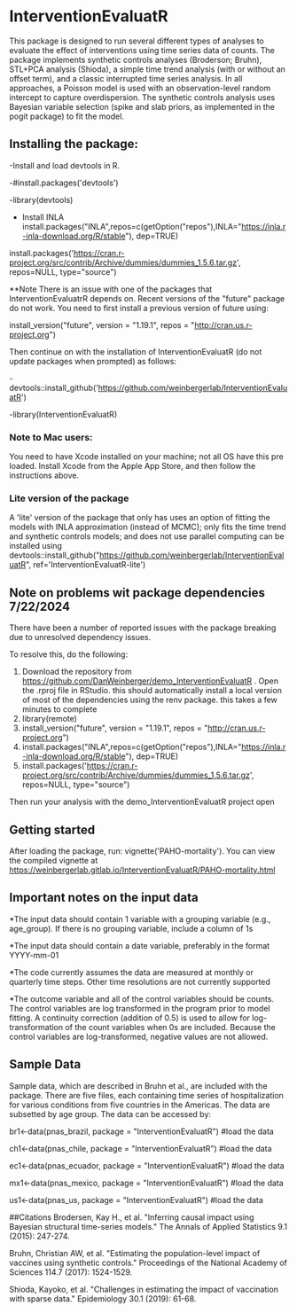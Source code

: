 # InterventionEvaluatR
This package is designed to run several different types of analyses to evaluate the effect of interventions using time series data of counts. The package implements synthetic controls analyses (Broderson; Bruhn), STL+PCA analysis (Shioda), a simple time trend analysis (with or without an offset term), and a classic interrupted time series analysis. In all approaches, a Poisson model is used with an observation-level random intercept to capture overdispersion. The synthetic controls analysis uses Bayesian variable selection (spike and slab priors, as implemented in the pogit package) to fit the model.

## Installing the package:

-Install and load devtools in R.

-#install.packages('devtools')

-library(devtools)

- Install INLA
install.packages("INLA",repos=c(getOption("repos"),INLA="https://inla.r-inla-download.org/R/stable"), dep=TRUE)

install.packages('https://cran.r-project.org/src/contrib/Archive/dummies/dummies_1.5.6.tar.gz', repos=NULL, type="source")


**Note There is an issue with one of the packages that InterventionEvaluatrR depends on. Recent versions of the "future" package do not work. You need to first install a previous version of future using:

install_version("future", version = "1.19.1", repos = "http://cran.us.r-project.org")

Then continue on with the installation of InterventionEvaluatR (do not update packages when prompted) as follows:


-devtools::install_github('https://github.com/weinbergerlab/InterventionEvaluatR')

-library(InterventionEvaluatR)

### Note to Mac users: 
You need to have Xcode installed on your machine; not all OS have this pre loaded. Install Xcode from the Apple App Store, and then follow the instructions above.

### Lite version of the package

A 'lite' version of the package that only has uses an option of fitting the models with INLA approximation (instead of MCMC); only fits the time trend and synthetic controls models; and does not use parallel computing can be installed using devtools::install_github("https://github.com/weinbergerlab/InterventionEvaluatR", ref='InterventionEvaluatR-lite')

## Note on problems wit package dependencies 7/22/2024
There have been a number of reported issues with the package breaking due to unresolved dependency issues.

To resolve this, do the following:
1. Download the repository from https://github.com/DanWeinberger/demo_InterventionEvaluatR . Open the .rproj file in RStudio. this should automatically install a local version of most of the dependencies using the renv package. this takes a few minutes to complete
2. library(remote)
3. install_version("future", version = "1.19.1", repos = "http://cran.us.r-project.org")
4. install.packages("INLA",repos=c(getOption("repos"),INLA="https://inla.r-inla-download.org/R/stable"), dep=TRUE)
5. install.packages('https://cran.r-project.org/src/contrib/Archive/dummies/dummies_1.5.6.tar.gz', repos=NULL, type="source")

Then run your analysis with the demo_InterventionEvaluatR project open 

## Getting started
After loading the package, run: vignette('PAHO-mortality'). You can view the compiled vignette at https://weinbergerlab.gitlab.io/InterventionEvaluatR/PAHO-mortality.html

## Important notes on the input data

*The input data should contain 1 variable with a grouping variable (e.g., age_group). If there is no grouping variable, include a column of 1s

*The input data should contain a date variable, preferably in the format YYYY-mm-01

*The code currently assumes the data are measured at monthly or quarterly time steps. Other time resolutions are not currently supported

*The outcome variable and all of the control variables should be counts. The control variables are log transformed in the program prior to model fitting. A continuity correction (addition of 0.5) is used to allow for log-transformation of the count variables when 0s are included. Because the control variables are log-transformed, negative values are not allowed.

## Sample Data

Sample data, which are described in Bruhn et al., are included with the package. There are five files, each containing time series of hospitalization for various conditions from five countries in the Americas. The data are subsetted by age group. The data can be accessed by:     

br1<-data(pnas_brazil, package = "InterventionEvaluatR") #load the data

ch1<-data(pnas_chile, package = "InterventionEvaluatR") #load the data

ec1<-data(pnas_ecuador, package = "InterventionEvaluatR") #load the data

mx1<-data(pnas_mexico, package = "InterventionEvaluatR") #load the data

us1<-data(pnas_us, package = "InterventionEvaluatR") #load the data


##Citations
Brodersen, Kay H., et al. "Inferring causal impact using Bayesian structural time-series models." The Annals of Applied Statistics 9.1 (2015): 247-274.

Bruhn, Christian AW, et al. "Estimating the population-level impact of vaccines using synthetic controls." Proceedings of the National Academy of Sciences 114.7 (2017): 1524-1529.

Shioda, Kayoko, et al. "Challenges in estimating the impact of vaccination with sparse data." Epidemiology 30.1 (2019): 61-68.
